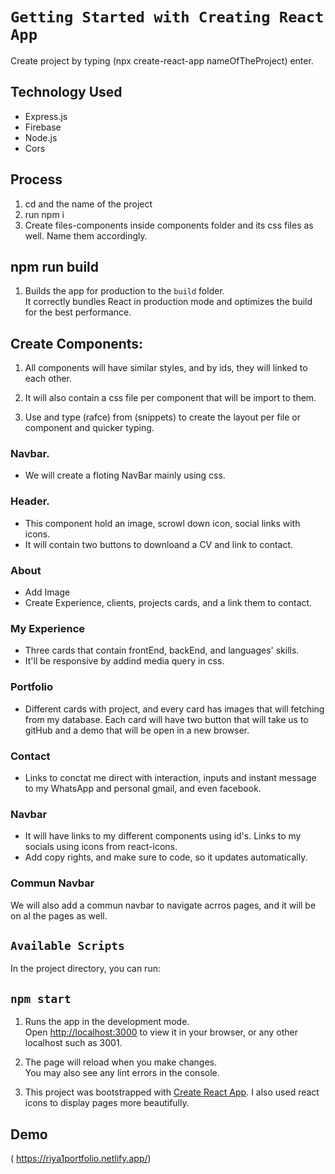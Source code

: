 # `Getting Started with Creating React App`

Create project by typing (npx create-react-app nameOfTheProject) enter.

## Technology Used

- Express.js
- Firebase
- Node.js
- Cors




## Process

1. cd and the name of the project
2. run npm i
3. Create files-components inside components folder and its css files as well. Name them accordingly.

## npm run build

1. Builds the app for production to the `build` folder.\
   It correctly bundles React in production mode and optimizes the build for the best performance.

## Create Components:

1. All components will have similar styles, and by ids, they will linked to each other.

2. It will also contain a css file per component that will be import to them.

3. Use and type (rafce) from (snippets) to create the layout per file or component and quicker typing.

### Navbar.

- We will create a floting NavBar mainly using css.

### Header.

- This component hold an image, scrowl down icon, social links with icons.
- It will contain two buttons to downloand a CV and link to contact.

### About

- Add Image
- Create Experience, clients, projects cards, and a link them to contact.

### My Experience

- Three cards that contain frontEnd, backEnd, and languages' skills.
- It'll be responsive by addind media query in css.

### Portfolio

- Different cards with project, and every card has images that will fetching from my database. Each card will have two button that will take us to gitHub and a demo that will be open in a new browser.

### Contact

- Links to conctat me direct with interaction, inputs and instant message to my WhatsApp and personal gmail, and even facebook.

### Navbar

- It will have links to my different components using id's. Links to my socials using icons from react-icons.
- Add copy rights, and make sure to code, so it updates automatically.

### Commun Navbar

We will also add a commun navbar to navigate acrros pages, and it will be on al the pages as well.

## `Available Scripts`

In the project directory, you can run:

## `npm start`

1. Runs the app in the development mode.\
   Open [http://localhost:3000](http://localhost:3000) to view it in your browser, or any other localhost such as 3001.

2. The page will reload when you make changes.\
   You may also see any lint errors in the console.

3. This project was bootstrapped with [Create React App](https://github.com/facebook/create-react-app).
   I also used react icons to display pages more beautifully.


## Demo

( https://riya1portfolio.netlify.app/)
